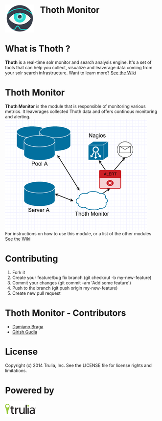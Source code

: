 <img align="left" src="img/thoth.png?raw=true">  &nbsp;&nbsp; Thoth Monitor
======================
<br><br>

What is Thoth ?
=====================
**Thoth** is a real-time solr monitor and search analysis engine. It's a set of tools that can help you collect, visualize and leaverage data coming from your solr search infrastructure.
Want to learn more? [See the Wiki](https://github.com/trulia/thoth/wiki)

Thoth Monitor
======================
**Thoth Monitor** is the module that is responsible of monitoring various metrics. It leaverages collected Thoth data and offers continous monitoring and alerting. 
<img src="img/thoth-monitor-schema.png?raw=true"> <br>
For instructions on how to use this module, or a list of the other modules [See the Wiki](https://github.com/trulia/thoth-monitor/wiki)

Contributing
=======================
1. Fork it
2. Create your feature/bug fix branch (git checkout -b my-new-feature)
3. Commit your changes (git commit -am 'Add some feature')
4. Push to the branch (git push origin my-new-feature)
5. Create new pull request

Thoth Monitor - Contributors
=======================
- [Damiano Braga](https://github.com/dbraga)
- [Girish Gudla](https://github.com/sgudla)

License
=============
Copyright (c) 2014 Trulia, Inc. See the LICENSE file for license rights and limitations.

Powered by
=============
<img align="left" src="img/powered-trulia.png?raw=true">
